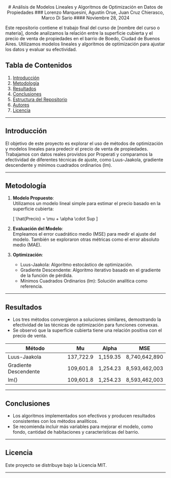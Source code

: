 <center>
# Análisis de Modelos Lineales y Algoritmos de Optimización en Datos de Propiedades
### Lorenzo Marquesini, Agustín Orue, Juan Cruz Chierasco, Marco Di Sario
#### Noviembre 28, 2024
</center>


Este repositorio contiene el trabajo final del curso de [nombre del curso o materia], donde analizamos la relación entre la superficie cubierta y el precio de venta de propiedades en el barrio de Boedo, Ciudad de Buenos Aires. Utilizamos modelos lineales y algoritmos de optimización para ajustar los datos y evaluar su efectividad.

## Tabla de Contenidos  
1. [Introducción](#introducción)  
2. [Metodología](#metodología)  
3. [Resultados](#resultados)  
4. [Conclusiones](#conclusiones)  
5. [Estructura del Repositorio](#estructura-del-repositorio)  
6. [Autores](#autores)  
7. [Licencia](#licencia)  

---

## Introducción  
El objetivo de este proyecto es explorar el uso de métodos de optimización y modelos lineales para predecir el precio de venta de propiedades. Trabajamos con datos reales provistos por Properati y comparamos la efectividad de diferentes técnicas de ajuste, como Luus-Jaakola, gradiente descendente y mínimos cuadrados ordinarios (lm).  

---

## Metodología  
1. **Modelo Propuesto**:  
   Utilizamos un modelo lineal simple para estimar el precio basado en la superficie cubierta:  

   \[
   \hat{Precio} = \mu + \alpha \cdot Sup
   \]

2. **Evaluación del Modelo**:  
   Empleamos el error cuadrático medio (MSE) para medir el ajuste del modelo. También se exploraron otras métricas como el error absoluto medio (MAE).  

3. **Optimización**:  
   - Luus-Jaakola: Algoritmo estocástico de optimización.  
   - Gradiente Descendente: Algoritmo iterativo basado en el gradiente de la función de pérdida.  
   - Mínimos Cuadrados Ordinarios (lm): Solución analítica como referencia.  

---

## Resultados  
- Los tres métodos convergieron a soluciones similares, demostrando la efectividad de las técnicas de optimización para funciones convexas.  
- Se observó que la superficie cubierta tiene una relación positiva con el precio de venta.  

| Método                | Mu         | Alpha     | MSE          |  
|-----------------------|------------|-----------|--------------|  
| Luus-Jaakola          | 137,722.9  | 1,159.35  | 8,740,642,890|  
| Gradiente Descendente | 109,601.8  | 1,254.23  | 8,593,462,003|  
| lm()                  | 109,601.8  | 1,254.23  | 8,593,462,003|  

---

## Conclusiones  
- Los algoritmos implementados son efectivos y producen resultados consistentes con los métodos analíticos.  
- Se recomienda incluir más variables para mejorar el modelo, como fondo, cantidad de habitaciones y características del barrio.  

---

## Licencia  
Este proyecto se distribuye bajo la Licencia MIT.  

--- 